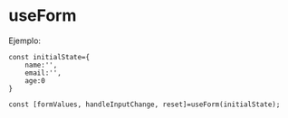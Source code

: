 # useForm

Ejemplo:

```
const initialState={
    name:'',
    email:'',
    age:0
}

const [formValues, handleInputChange, reset]=useForm(initialState);

```